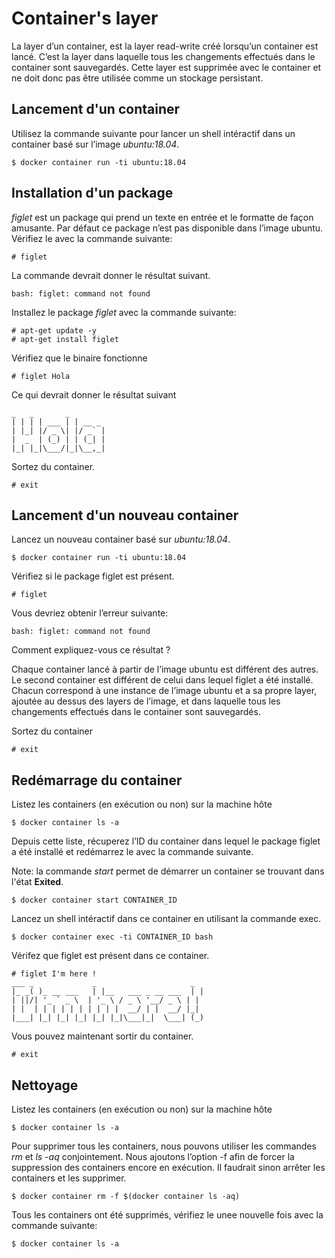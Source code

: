 # Container's layer

La layer d’un container, est la layer read-write créé lorsqu’un container est lancé. C’est la layer dans laquelle tous les changements effectués dans le container sont sauvegardés. Cette layer est supprimée avec le container et ne doit donc pas être utilisée comme un stockage persistant.

## Lancement d'un container

Utilisez la commande suivante pour lancer un shell intéractif dans un container basé sur l’image *ubuntu:18.04*.

```
$ docker container run -ti ubuntu:18.04
```

## Installation d'un package

*figlet* est un package qui prend un texte en entrée et le formatte de façon amusante. Par défaut ce package n’est pas disponible dans l’image ubuntu. Vérifiez le avec la commande suivante:

```
# figlet
```

La commande devrait donner le résultat suivant.

```
bash: figlet: command not found
```

Installez le package *figlet* avec la commande suivante:

```
# apt-get update -y
# apt-get install figlet
```

Vérifiez que le binaire fonctionne

```
# figlet Hola
```

Ce qui devrait donner le résultat suivant

```
_   _       _
| | | | ___ | | __ _
| |_| |/ _ \| |/ _` |
|  _  | (_) | | (_| |
|_| |_|\___/|_|\__,_|

```

Sortez du container.

```
# exit
```

## Lancement d'un nouveau container

Lancez un nouveau container basé sur *ubuntu:18.04*.

```
$ docker container run -ti ubuntu:18.04
```

Vérifiez si le package figlet est présent.

```
# figlet
```

Vous devriez obtenir l’erreur suivante:

```
bash: figlet: command not found
```

Comment expliquez-vous ce résultat ?

Chaque container lancé à partir de l’image ubuntu est différent des autres. Le second container est différent de celui dans lequel figlet a été installé. Chacun correspond à une instance de l’image ubuntu et a sa propre layer, ajoutée au dessus des layers de l’image, et dans laquelle tous les changements effectués dans le container sont sauvegardés.

Sortez du container

```
# exit
```

## Redémarrage du container


Listez les containers (en exécution ou non) sur la machine hôte

```
$ docker container ls -a
```

Depuis cette liste, récuperez l’ID du container dans lequel le package figlet a été installé et redémarrez le avec la commande suivante.

Note: la commande *start* permet de démarrer un container se trouvant dans l'état **Exited**.

```
$ docker container start CONTAINER_ID
```

Lancez un shell intéractif dans ce container en utilisant la commande exec.

```
$ docker container exec -ti CONTAINER_ID bash
```

Vérifez que figlet est présent dans ce container.

```
# figlet I'm here !
___ _             _                     _
|_ _( )_ __ ___   | |__   ___ _ __ ___  | |
| ||/| '_ ` _ \  | '_ \ / _ \ '__/ _ \ | |
| |  | | | | | | | | | |  __/ | |  __/ |_|
|___| |_| |_| |_| |_| |_|\___|_|  \___| (_)

```

Vous pouvez maintenant sortir du container.

```
# exit
```

## Nettoyage

Listez les containers (en exécution ou non) sur la machine hôte

```
$ docker container ls -a
```

Pour supprimer tous les containers, nous pouvons utiliser les commandes *rm* et *ls -aq* conjointement. Nous ajoutons l’option -f afin de forcer la suppression des containers encore en exécution. Il faudrait sinon arrêter les containers et les supprimer.

```
$ docker container rm -f $(docker container ls -aq)
```

Tous les containers ont été supprimés, vérifiez le unee nouvelle fois avec la commande suivante:

```
$ docker container ls -a
```
